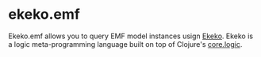 # ekeko.emf

Ekeko.emf allows you to query EMF model instances usign [Ekeko](https://github.com/cderoove/damp.ekeko/).
Ekeko is a logic meta-programming language built on top of Clojure's [core.logic](https://github.com/clojure/core.logic/).

